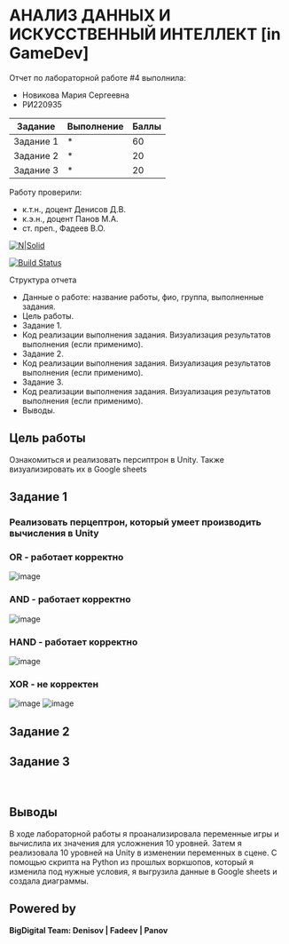 # АНАЛИЗ ДАННЫХ И ИСКУССТВЕННЫЙ ИНТЕЛЛЕКТ [in GameDev]
Отчет по лабораторной работе #4 выполнила:
- Новикова Мария Сергеевна
- РИ220935

| Задание | Выполнение | Баллы |
| ------ | ------ | ------ |
| Задание 1 | * | 60 |
| Задание 2 | * | 20 |
| Задание 3 | * | 20 |

Работу проверили:
- к.т.н., доцент Денисов Д.В.
- к.э.н., доцент Панов М.А.
- ст. преп., Фадеев В.О.

[![N|Solid](https://cldup.com/dTxpPi9lDf.thumb.png)](https://nodesource.com/products/nsolid)

[![Build Status](https://travis-ci.org/joemccann/dillinger.svg?branch=master)](https://travis-ci.org/joemccann/dillinger)

Структура отчета

- Данные о работе: название работы, фио, группа, выполненные задания.
- Цель работы.
- Задание 1.
- Код реализации выполнения задания. Визуализация результатов выполнения (если применимо).
- Задание 2.
- Код реализации выполнения задания. Визуализация результатов выполнения (если применимо).
- Задание 3.
- Код реализации выполнения задания. Визуализация результатов выполнения (если применимо).
- Выводы.

## Цель работы
Ознакомиться и реализовать персиптрон в Unity. Также визуализировать их в Google sheets

## Задание 1
### Реализовать перцептрон, который умеет производить вычисления в Unity

### OR - работает корректно
![image](https://github.com/kofuru/readme/assets/127126154/9ceb1887-3dc4-42c6-8974-f4e5193d81df)

### AND - работает корректно
![image](https://github.com/kofuru/readme/assets/127126154/fd6a3e39-150d-454e-a280-318915f73564)

### HAND - работает корректно
![image](https://github.com/kofuru/readme/assets/127126154/c8a45c52-031b-4249-8349-2935999a11ae)

### XOR - не корректен 
![image](https://github.com/kofuru/readme/assets/127126154/8cea4580-5711-4cfa-a275-fbe27a3235f6)
![image](https://github.com/kofuru/readme/assets/127126154/4e143590-cc85-434c-a554-7fe28a47f65c)

## Задание 2
### 

## Задание 3
### 
```


```


## Выводы

В ходе лабораторной работы я проанализировала переменные игры и вычислила их значения для усложнения 10 уровней. Затем я реализовала 10 уровней на Unity в изменении переменных в сцене. С помощью скрипта на Python из прошлых воркшопов, который я изменила под нужные условия, я выгрузила данные в Google sheets и создала диаграммы.  
## Powered by

**BigDigital Team: Denisov | Fadeev | Panov**
